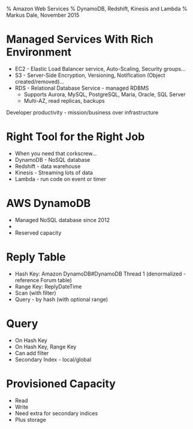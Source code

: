 % Amazon Web Services
% DynamoDB, Redshift, Kinesis and Lambda
% Markus Dale, November 2015

# Managed Services With Rich Environment
* EC2 - Elastic Load Balancer service, Auto-Scaling, Security groups...
* S3 - Server-Side Encryption, Versioning, Notification (Object created/removed)...
* RDS - Relational Database Service - managed RDBMS
     * Supports Aurora, MySQL, PostgreSQL, Maria, Oracle, SQL Server
     * Multi-AZ, read replicas, backups

Developer productivity - mission/business over infrastructure

# Right Tool for the Right Job
* When you need that corkscrew...
* DynamoDB - NoSQL database
* Redshift - data warehouse
* Kinesis - Streaming lots of data
* Lambda - run code on event or timer

# AWS DynamoDB
* Managed NoSQL database since 2012
* 
* Reserved capacity

# Reply Table
* Hash Key: Amazon DynamoDB#DynamoDB Thread 1 (denormalized - reference Forum table)
* Range Key: ReplyDateTime
* Scan (with filter)
* Query - by hash (with optional range)

# Query
* On Hash Key
* On Hash Key, Range Key
* Can add filter
* Secondary Index - local/global

# Provisioned Capacity
* Read
* Write
* Need extra for secondary indices
* Plus storage
